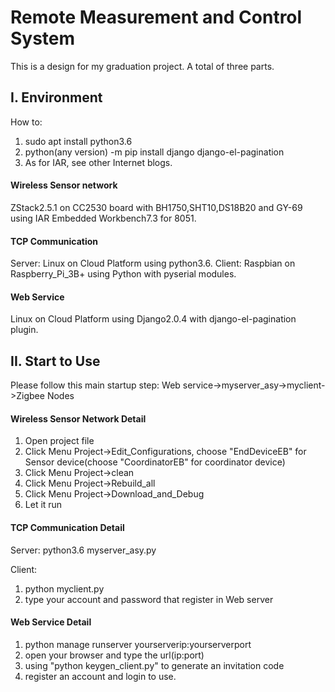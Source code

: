 # Remote Measurement and Control System
This is a design for my graduation project. A total of three parts.

## I. Environment
How to:
1. sudo apt install python3.6
2. python(any version) -m pip install django django-el-pagination
3. As for IAR, see other Internet blogs.

#### Wireless Sensor network
ZStack2.5.1 on CC2530 board with BH1750,SHT10,DS18B20 and GY-69 using IAR Embedded Workbench7.3 for 8051.

#### TCP Communication
Server: Linux on Cloud Platform using python3.6.
Client: Raspbian on Raspberry_Pi_3B+ using Python with pyserial modules.

#### Web Service
Linux on Cloud Platform using Django2.0.4 with django-el-pagination plugin.

## II. Start to Use
Please follow this main startup step: Web service->myserver_asy->myclient->Zigbee Nodes

#### Wireless Sensor Network Detail
1. Open project file
2. Click Menu Project->Edit_Configurations, choose "EndDeviceEB" for Sensor device(choose "CoordinatorEB" for coordinator device)
2. Click Menu Project->clean
3. Click Menu Project->Rebuild_all
4. Click Menu Project->Download_and_Debug
5. Let it run

#### TCP Communication Detail
Server:
python3.6 myserver_asy.py

Client:
1. python myclient.py
2. type your account and password that register in Web server

#### Web Service Detail
1. python manage runserver yourserverip:yourserverport
2. open your browser and type the url(ip:port)
3. using "python keygen_client.py" to generate an invitation code
4. register an account and login to use.